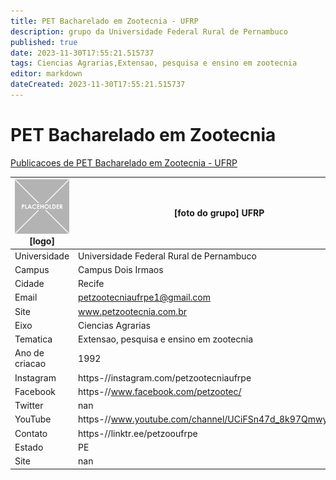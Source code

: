 ```yaml
---
title: PET Bacharelado em Zootecnia - UFRP
description: grupo da Universidade Federal Rural de Pernambuco
published: true
date: 2023-11-30T17:55:21.515737
tags: Ciencias Agrarias,Extensao, pesquisa e ensino em zootecnia
editor: markdown
dateCreated: 2023-11-30T17:55:21.515737
---
```


# PET Bacharelado em Zootecnia

[Publicacoes de PET Bacharelado em Zootecnia - UFRP](/atividade/118PETBachareladoemZootecniaUFRP/feed.md)

| ![placeholder.png](/placeholder.png) [logo] | [foto do grupo] UFRP         |
| ------------------------------------------- | ------------------------------------------------- |
| Universidade                                | Universidade Federal Rural de Pernambuco      |
| Campus                                      | Campus Dois Irmaos            |
| Cidade                                      | Recife             |
| Email                                       | petzootecniaufrpe1@gmail.com             |
| Site                                        | www.petzootecnia.com.br              |
| Eixo                                        | Ciencias Agrarias              |
| Tematica                                    | Extensao, pesquisa e ensino em zootecnia          |
| Ano de criacao                              | 1992        |
| Instagram                                   | https-//instagram.com/petzootecniaufrpe         |
| Facebook                                    | https-//www.facebook.com/petzootec/          |
| Twitter                                     | nan           |
| YouTube                                     | https-//www.youtube.com/channel/UCiFSn47d_8k97QmwyTJ0uNA           |
| Contato                                     | https-//linktr.ee/petzooufrpe         |
| Estado                                      |  PE            |
| Site                                        | nan |
